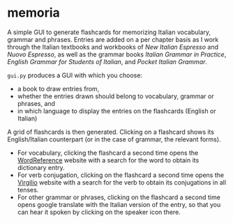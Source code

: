 # memoria
A simple GUI to generate flashcards for memorizing Italian vocabulary, grammar and phrases. Entries are added on a per chapter basis as I work through the Italian textbooks and workbooks of _New Italian Espresso_ and _Nuovo Espresso_, as well as the grammar books _Italian Grammar in Practice_, _English Grammar for Students of Italian_, and _Pocket Italian Grammar_. 

`gui.py` produces a GUI with which you choose: 
- a book to draw entries from,
- whether the entries drawn should belong to vocabulary, grammar or phrases, and
- in which language to display the entries on the flashcards (English or Italian)

A grid of flashcards is then generated. Clicking on a flashcard shows its English/Italian counterpart (or in the case of grammar, the relevant forms).
- For vocabulary, clicking the flashcard a second time opens the [WordReference](https://www.wordreference.com/iten/) website with a search for the word to obtain its dictionary entry.
- For verb conjugation, clicking on the flashcard a second time opens the [Virgilio](https://sapere.virgilio.it/parole/coniuga-verbi/) website with a search for the verb to obtain its conjugations in all tenses.
- For other grammar or phrases, clicking on the flashcard a second time opens google translate with the Italian version of the entry, so that you can hear it spoken by clicking on the speaker icon there.
